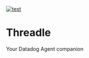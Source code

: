 [![test](https://github.com/masci/threadle/actions/workflows/test.yaml/badge.svg?branch=main)](https://github.com/masci/threadle/actions/workflows/test.yaml)

# Threadle

Your Datadog Agent companion
